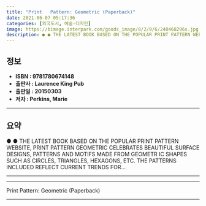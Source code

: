 ```yaml
---
title: "Print   Pattern: Geometric (Paperback)"
date: 2021-06-07 05:17:36
categories: [외국도서, 예술-디자인]
image: https://bimage.interpark.com/goods_image/8/2/9/6/240468296s.jpg
description: ● ● THE LATEST BOOK BASED ON THE POPULAR PRINT PATTERN WEBSITE, PRINT PATTERN GEOMETRIC CELEBRATES BEAUTIFUL SURFACE DESIGNS, PATTERNS AND MOTIFS MADE FROM
---
```


## **정보**

- **ISBN : 9781780674148**
- **출판사 : Laurence King Pub**
- **출판일 : 20150303**
- **저자 : Perkins, Marie**

------



## **요약**

●  ●  THE LATEST BOOK BASED ON THE POPULAR PRINT  PATTERN WEBSITE, PRINT  PATTERN GEOMETRIC CELEBRATES BEAUTIFUL SURFACE DESIGNS, PATTERNS AND MOTIFS MADE FROM GEOMETR IC SHAPES SUCH AS CIRCLES, TRIANGLES, HEXAGONS, ETC. THE PATTERNS INCLUDED REFLECT CURRENT TRENDS FOR... 

------



------


Print   Pattern: Geometric (Paperback) 

------


